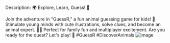 Description: 🌍 Explore, Learn, Guess! 🐾

Join the adventure in "GuessR," a fun animal guessing game for kids! 🎉 Stimulate young minds with cute illustrations, solve clues, and become an animal expert. 🧠🎨 Perfect for family fun and multiplayer excitement. Are you ready for the quest? Let's play! 🚀 #GuessR #DiscoverAnimals
![image](https://github.com/Ananthx23/guessR/assets/158066128/19bc06a7-01cd-4e99-8bef-e39027bbb259)
